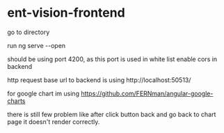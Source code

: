 # ent-vision-frontend

go to directory 

run ng serve --open

should be using port 4200, as this port is used in white list enable cors in backend

http request base url to backend is using http://localhost:50513/

for google chart im using https://github.com/FERNman/angular-google-charts

there is still few problem like after click button back and go back to chart page it doesn't render correctly.

